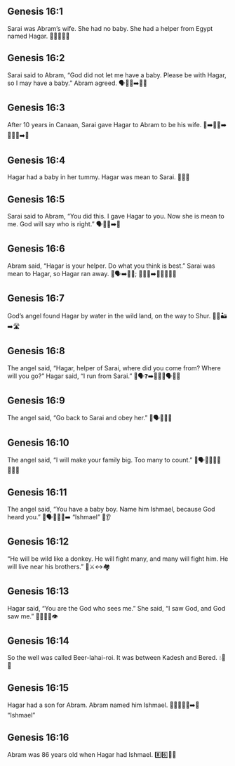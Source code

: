 ## Genesis 16:1
Sarai was Abram’s wife. She had no baby. She had a helper from Egypt named Hagar. 👩‍🦳👴👶❌
## Genesis 16:2
Sarai said to Abram, “God did not let me have a baby. Please be with Hagar, so I may have a baby.” Abram agreed. 🗣️👩‍🦳➡️👴🤝
## Genesis 16:3
After 10 years in Canaan, Sarai gave Hagar to Abram to be his wife. 📅➡️👩‍🦳➡️👩🏽‍🦱➡️👴
## Genesis 16:4
Hagar had a baby in her tummy. Hagar was mean to Sarai. 🤰👀😠
## Genesis 16:5
Sarai said to Abram, “You did this. I gave Hagar to you. Now she is mean to me. God will say who is right.” 🗣️👩‍🦳➡️👴
## Genesis 16:6
Abram said, “Hagar is your helper. Do what you think is best.” Sarai was mean to Hagar, so Hagar ran away. 👴🗣️➡️👩‍🦳; 👩‍🦳😠➡️👩🏽‍🦱🏃‍♀️
## Genesis 16:7
God’s angel found Hagar by water in the wild land, on the way to Shur. 👼💧🏜️➡️🛣️
## Genesis 16:8
The angel said, “Hagar, helper of Sarai, where did you come from? Where will you go?” Hagar said, “I run from Sarai.” 👼🗣️❓➡️👩🏽‍🦱🗣️🏃‍♀️
## Genesis 16:9
The angel said, “Go back to Sarai and obey her.” 👼🗣️🔁👩‍🦳
## Genesis 16:10
The angel said, “I will make your family big. Too many to count.” 👼🗣️👨‍👩‍👧‍👦➕➕➕
## Genesis 16:11
The angel said, “You have a baby boy. Name him Ishmael, because God heard you.” 👼🗣️🤰👶👦➡️ “Ishmael” 🙏👂
## Genesis 16:12
“He will be wild like a donkey. He will fight many, and many will fight him. He will live near his brothers.” 🫏⚔️↔️🏘️
## Genesis 16:13
Hagar said, “You are the God who sees me.” She said, “I saw God, and God saw me.” 👩🏽‍🦱🙏👁️
## Genesis 16:14
So the well was called Beer-lahai-roi. It was between Kadesh and Bered. 💧📛📍
## Genesis 16:15
Hagar had a son for Abram. Abram named him Ishmael. 👩🏽‍🦱🤱👶➡️👴 “Ishmael”
## Genesis 16:16
Abram was 86 years old when Hagar had Ishmael. 8️⃣6️⃣🎂👴
